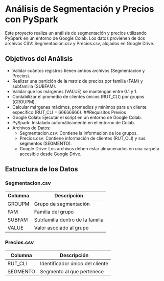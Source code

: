 # Análisis de Segmentación y Precios con PySpark
Este proyecto realiza un análisis de segmentación y precios utilizando PySpark en un entorno de Google Colab. Los datos provienen de dos archivos CSV: Segmentacion.csv y Precios.csv, alojados en Google Drive.

## Objetivos del Análisis
- Validar cuántos registros tienen ambos archivos (Segmentacion y Precios).
- Realizar una partición de la matriz de precios por familia (FAM) y subfamilia (SUBFAM).
- Validar que los márgenes (VALUE) se mantengan entre 0.1 y 1.
- Contabilizar el promedio de clientes únicos (RUT_CLI) por grupos (GROUPM).
- Calcular márgenes máximos, promedios y mínimos para un cliente específico (RUT_CLI = 66666666).
##Requisitos Previos
- Google Colab: Ejecutar el script en un entorno de Google Colab.
- PySpark: Instalado automáticamente en el entorno de Colab.
- Archivos de Datos:
  - Segmentacion.csv: Contiene la información de los grupos.
  - Precios.csv: Contiene información de clientes (RUT_CLI) y sus segmentos (SEGMENTO).
  - Google Drive: Los archivos deben estar almacenados en una carpeta accesible desde Google Drive.

## Estructura de los Datos
### Segmentacion.csv
| **Columna** | **Descripción**                  |
|-------------|----------------------------------|
| GROUPM      | Grupo de segmentación           |
| FAM         | Familia del grupo               |
| SUBFAM      | Subfamilia dentro de la familia |
| VALUE       | Valor asociado al grupo         |

### Precios.csv
| **Columna** | **Descripción**                  |
|-------------|----------------------------------|
| RUT_CLI     | Identificador único del cliente |
| SEGMENTO    | Segmento al que pertenece       |
